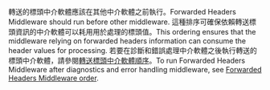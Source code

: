 <span data-ttu-id="b13e7-101">轉送的標頭中介軟體應該在其他中介軟體之前執行。</span><span class="sxs-lookup"><span data-stu-id="b13e7-101">Forwarded Headers Middleware should run before other middleware.</span></span> <span data-ttu-id="b13e7-102">這種排序可確保依賴轉送標頭資訊的中介軟體可以耗用用於處理的標頭值。</span><span class="sxs-lookup"><span data-stu-id="b13e7-102">This ordering ensures that the middleware relying on forwarded headers information can consume the header values for processing.</span></span> <span data-ttu-id="b13e7-103">若要在診斷和錯誤處理中介軟體之後執行轉送的標頭中介軟體，請參閱[轉送標頭中介軟體順序](xref:host-and-deploy/proxy-load-balancer#fhmo)。</span><span class="sxs-lookup"><span data-stu-id="b13e7-103">To run Forwarded Headers Middleware after diagnostics and error handling middleware, see [Forwarded Headers Middleware order](xref:host-and-deploy/proxy-load-balancer#fhmo).</span></span>
